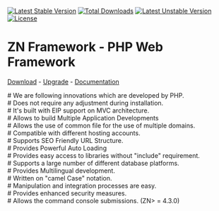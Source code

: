 [![Latest Stable Version](https://poser.pugx.org/znframework/single-edition/v/stable)](https://packagist.org/packages/znframework/single-edition)
[![Total Downloads](https://poser.pugx.org/znframework/single-edition/downloads)](https://packagist.org/packages/znframework/single-edition)
[![Latest Unstable Version](https://poser.pugx.org/znframework/single-edition/v/unstable)](https://packagist.org/packages/znframework/single-edition)
[![License](https://poser.pugx.org/znframework/single-edition/license)](https://packagist.org/packages/znframework/single-edition)

# ZN Framework - PHP Web Framework
[Download](https://www.znframework.com/download) - 
[Upgrade](https://www.znframework.com/upgrade) - 
[Documentation](https://docs.znframework.com)

<p>
# We are following innovations which are developed by PHP.<br />
# Does not require any adjustment during installation.<br />
# It's built with EIP support on MVC architecture.<br />
# Allows to build Multiple Application Developments<br />
# Allows the use of common file for the use of multiple domains.<br />
# Compatible with different hosting accounts.<br />
# Supports SEO Friendly URL Structure.<br />
# Provides Powerful Auto Loading<br />
# Provides easy access to libraries without "include" requirement.<br />
# Supports a large number of different database platforms.<br />
# Provides Multilingual development.<br />
# Written on "camel Case" notation.<br />
# Manipulation and integration processes are easy.<br />
# Provides enhanced security measures.<br />
# Allows the command console submissions. (ZN> = 4.3.0)
</p>
